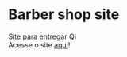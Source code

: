 # Barber shop site
Site para entregar Qi <br>
Acesse o site <a href="https://fillipe-miguel.github.io/site-barbearia/">aqui</a>!